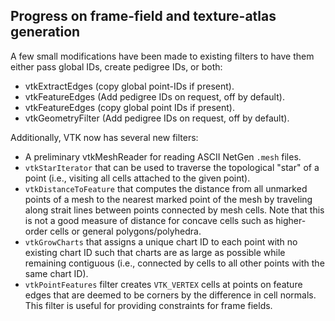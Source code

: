 ## Progress on frame-field and texture-atlas generation

A few small modifications have been made to existing filters
to have them either pass global IDs, create pedigree IDs, or both:

+ vtkExtractEdges (copy global point-IDs if present).
+ vtkFeatureEdges (Add pedigree IDs on request, off by default).
+ vtkFeatureEdges (copy global point IDs if present).
+ vtkGeometryFilter (Add pedigree IDs on request, off by default).

Additionally, VTK now has several new filters:

+ A preliminary vtkMeshReader for reading ASCII NetGen `.mesh` files.
+ `vtkStarIterator` that can be used to traverse the topological "star"
  of a point (i.e., visiting all cells attached to the given point).
+ `vtkDistanceToFeature` that computes the distance from all
  unmarked points of a mesh to the nearest marked point of the mesh
  by traveling along strait lines between points connected by mesh
  cells. Note that this is not a good measure of distance for concave
  cells such as higher-order cells or general polygons/polyhedra.
+ `vtkGrowCharts` that assigns a unique chart ID to each point with
  no existing chart ID such that charts are as large as possible
  while remaining contiguous (i.e., connected by cells to all other
  points with the same chart ID).
+ `vtkPointFeatures` filter creates `VTK_VERTEX` cells at points
  on feature edges that are deemed to be corners by the difference
  in cell normals.
  This filter is useful for providing constraints for frame fields.
